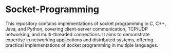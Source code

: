 # Socket-Programming
This repository contains implementations of socket programming in C, C++, Java, and Python, covering client-server communication, TCP/UDP networking, and multi-threaded connections. It aims to demonstrate expertise in networking applications and distributed systems, offering practical implementations of socket programming in multiple languages.
